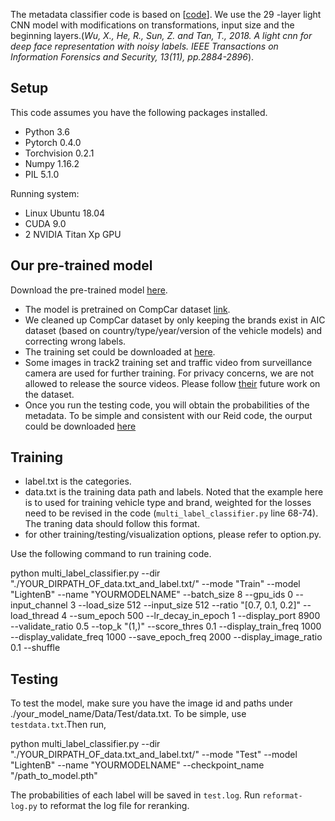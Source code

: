 The metadata classifier code is based on \[[code](https://github.com/pangwong/pytorch-multi-label-classifier)\]. We use the 29 -layer light CNN model with modifications on transformations, input size and the beginning layers.(*Wu, X., He, R., Sun, Z. and Tan, T., 2018. A light cnn for deep face representation with noisy labels. IEEE Transactions on Information Forensics and Security, 13(11), pp.2884-2896*).

## Setup

This code assumes you have the following packages installed.
- Python 3.6
- Pytorch 0.4.0
- Torchvision 0.2.1
- Numpy 1.16.2
- PIL 5.1.0

Running system:
- Linux Ubuntu 18.04
- CUDA 9.0
- 2 NVIDIA Titan Xp GPU

## Our pre-trained model

Download the pre-trained model [here](https://drive.google.com/file/d/119GdCtKDkJCGc_AX0Try_CoMij5rhcg4/view?usp=sharing).
- The model is pretrained on CompCar dataset [link](http://mmlab.ie.cuhk.edu.hk/datasets/comp_cars/index.html). 
- We cleaned up CompCar dataset by only keeping the brands exist in AIC dataset (based on country/type/year/version of the vehicle models) and correcting wrong labels.
- The training set could be downloaded at [here](https://drive.google.com/file/d/1dbcjbdPBC19dCzq-v8TE-z1OHI4nLBFg/view?usp=sharing).
- Some images in track2 training set and traffic video from surveillance camera are used for further training. For privacy concerns, we are not allowed to release the source videos. Please follow [their](http://www.uwstarlab.org/) future work on the dataset.
- Once you run the testing code, you will obtain the probabilities of the metadata. To be simple and consistent with our Reid code, the ourput could be downloaded [here](https://drive.google.com/file/d/1korVAg0W_VKNYKiwc3cYwvmC6pDhiuxs/view?usp=sharing)

## Training

- label.txt is the categories.
- data.txt is the training data path and labels. Noted that the example here is to used for training vehicle type and brand, weighted for the losses need to be revised in the code (`multi_label_classifier.py` line 68-74). The traning data should follow this format.
- for other training/testing/visualization options, please refer to option.py.

Use the following command to run training code.

python multi_label_classifier.py --dir "./YOUR_DIRPATH_OF_data.txt_and_label.txt/" --mode "Train" --model "LightenB" --name "YOURMODELNAME" --batch_size 8 --gpu_ids 0 --input_channel 3 --load_size 512 --input_size 512 --ratio "[0.7, 0.1, 0.2]" --load_thread 4 --sum_epoch 500 --lr_decay_in_epoch 1 --display_port 8900 --validate_ratio 0.5 --top_k "(1,)" --score_thres 0.1 --display_train_freq 1000 --display_validate_freq 1000 --save_epoch_freq 2000  --display_image_ratio 0.1 --shuffle 


## Testing

To test the model, make sure you have the image id and paths under ./your_model_name/Data/Test/data.txt. To be simple, use `testdata.txt`.Then run, 

python multi_label_classifier.py --dir "./YOUR_DIRPATH_OF_data.txt_and_label.txt/" --mode "Test" --model "LightenB" --name "YOURMODELNAME"  --checkpoint_name "/path_to_model.pth"


The probabilities of each label will be saved in `test.log`. Run `reformat-log.py` to reformat the log file for reranking.

